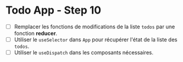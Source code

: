 # Todo App - Step 10

- [ ] Remplacer les fonctions de modifications de la liste `todos` par une fonction **reducer**.
- [ ] Utiliser le `useSelector` dans `App` pour récupérer l'état de la liste des `todos`.
- [ ] Utiliser le `useDispatch` dans les composants nécessaires.
